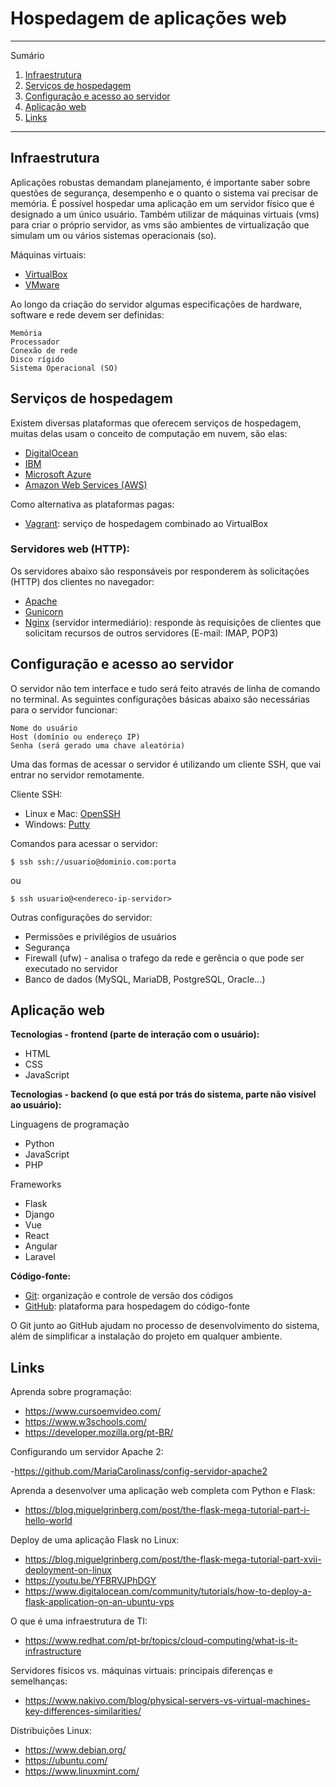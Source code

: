 # Hospedagem de aplicações web

*******
Sumário
 1. [Infraestrutura](#infraestrutura)
 2. [Serviços de hospedagem](#servicos)
 3. [Configuração e acesso ao servidor](#servidor)
 4. [Aplicação web](#aplicacao)
 5. [Links](#links)

*******

<div id='infraestrutura'/>

## Infraestrutura

Aplicações robustas demandam planejamento, é importante saber sobre questões de segurança, desempenho e o quanto o sistema vai precisar de memória. É possível hospedar uma aplicação em um servidor físico que é designado a um único usuário. Também utilizar de máquinas virtuais (vms) para criar o próprio servidor, as vms são ambientes de virtualização que simulam um ou vários sistemas operacionais (so). 

Máquinas virtuais:

- [VirtualBox](https://www.virtualbox.org/)
- [VMware](https://www.vmware.com/br.html)

Ao longo da criação do servidor algumas especificações de hardware, software e rede devem ser definidas:

    Memória
    Processador
    Conexão de rede
    Disco rígido
    Sistema Operacional (SO)

<div id='servicos'/>

## Serviços de hospedagem

Existem diversas plataformas que oferecem serviços de hospedagem, muitas delas usam o conceito de computação em nuvem, são elas:

- [DigitalOcean](https://www.digitalocean.com/)
- [IBM](https://www.ibm.com/br-pt)
- [Microsoft Azure](https://azure.microsoft.com/pt-br/) 
- [Amazon Web Services (AWS)](https://aws.amazon.com/pt/)

Como alternativa as plataformas pagas:

- [Vagrant](https://www.vagrantup.com/): serviço de hospedagem combinado ao VirtualBox

### Servidores web (HTTP):

Os servidores abaixo são responsáveis por responderem às solicitações (HTTP) dos clientes no navegador:

 - [Apache](https://www.apache.org/)
 - [Gunicorn](https://gunicorn.org/)
 - [Nginx](https://nginx.org/) (servidor intermediário): responde às requisições de clientes que solicitam recursos de outros servidores (E-mail: IMAP, POP3)

<div id='servidor'/>

## Configuração e acesso ao servidor

O servidor não tem interface e tudo será feito através de linha de comando no terminal. As seguintes configurações básicas abaixo são necessárias para o servidor funcionar:

    Nome do usuário
    Host (domínio ou endereço IP)
    Senha (será gerado uma chave aleatória)

Uma das formas de acessar o servidor é utilizando um cliente SSH, que vai entrar no servidor remotamente. 

Cliente SSH:

- Linux e Mac: [OpenSSH](https://www.openssh.com/)
- Windows: [Putty](https://www.putty.org/)

Comandos para acessar o servidor:

`$ ssh ssh://usuario@dominio.com:porta` 

ou 

`$ ssh usuario@<endereco-ip-servidor>`

Outras configurações do servidor:

- Permissões e privilégios de usuários
- Segurança
- Firewall (ufw) - analisa o trafego da rede e gerência o que pode ser executado no servidor 
- Banco de dados (MySQL, MariaDB, PostgreSQL, Oracle...)
    
<div id='aplicacao'/>

## Aplicação web

**Tecnologias - frontend (parte de interação com o usuário):**

- HTML
- CSS
- JavaScript 

**Tecnologias - backend (o que está por trás do sistema, parte não visível ao usuário):**

Linguagens de programação

- Python
- JavaScript
- PHP

Frameworks

- Flask
- Django
- Vue
- React
- Angular
- Laravel

**Código-fonte:** 

- [Git](https://git-scm.com/): organização e controle de versão dos códigos
- [GitHub](https://github.com/): plataforma para hospedagem do código-fonte

O Git junto ao GitHub ajudam no processo de desenvolvimento do sistema, além de simplificar a instalação do projeto em qualquer ambiente.

<div id='links'/>

## Links

Aprenda sobre programação:

- https://www.cursoemvideo.com/
- https://www.w3schools.com/
- https://developer.mozilla.org/pt-BR/

Configurando um servidor Apache 2:

-https://github.com/MariaCarolinass/config-servidor-apache2

Aprenda a desenvolver uma aplicação web completa com Python e Flask:

- https://blog.miguelgrinberg.com/post/the-flask-mega-tutorial-part-i-hello-world

Deploy de uma aplicação Flask no Linux:

- https://blog.miguelgrinberg.com/post/the-flask-mega-tutorial-part-xvii-deployment-on-linux
- https://youtu.be/YFBRVJPhDGY
- https://www.digitalocean.com/community/tutorials/how-to-deploy-a-flask-application-on-an-ubuntu-vps

O que é uma infraestrutura de TI:

- https://www.redhat.com/pt-br/topics/cloud-computing/what-is-it-infrastructure

Servidores físicos vs. máquinas virtuais: principais diferenças e semelhanças:

- https://www.nakivo.com/blog/physical-servers-vs-virtual-machines-key-differences-similarities/

Distribuições Linux:

- https://www.debian.org/
- https://ubuntu.com/
- https://www.linuxmint.com/
